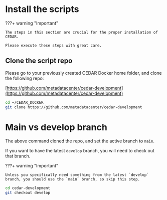 # Install the scripts

???+ warning "Important"

    The steps in this section are crucial for the proper installation of CEDAR.
    
    Please execute these steps with great care.

## Clone the script repo

Please go to your previously created CEDAR Docker home folder, and clone the following repo:

[https://github.com/metadatacenter/cedar-development](https://github.com/metadatacenter/cedar-development)

```sh
cd ~/CEDAR_DOCKER
git clone https://github.com/metadatacenter/cedar-development
```

# Main vs develop branch

The above command cloned the repo, and set the active branch to `main`.

If you want to have the latest `develop` branch, you will need to check out that branch.

???+ warning "Important"

    Unless you specifically need something from the latest `develop` branch, you should use the `main` branch, so skip this step.
    
```sh
cd cedar-development
git checkout develop
```

